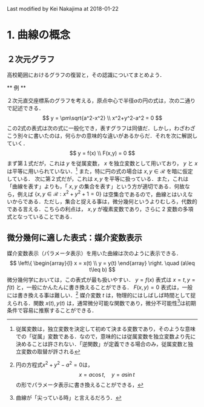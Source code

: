 Last modified by Kei Nakajima at 2018-01-22

# 1. 曲線の概念

## ２次元グラフ

高校範囲におけるグラフの復習と，その認識についてまとめよう．

** 例 **

２次元直交座標系のグラフを考える，原点中心で半径$a$の円の式は，次の二通りで記述できる．
$$
y = \pm\sqrt{a^2-x^2} \\
x^2+y^2-a^2 = 0
$$
この$2$式の表式は次の式に一般化でき，表すグラフは同値だ．しかし，わざわざこう別々に書いたのは，何らかの意味的な違いがあるからだ．それを次に解説していく．
$$
y = f(x) \\
F(x,y) = 0
$$
まず第１式だが，これは $y$ を従属変数， $x$ を独立変数として用いており， $y$ と $x$ は平等に用いられていない．[^1]
また，特に円の式の場合は $x,y\in \mathcal{R}$ を暗に仮定している． 
次に第２式だが，これは $x,y$ を平等に扱っている．また，これは「曲線を表す」よりも，「 $x,y$ の集合を表す」という方が適切である．何故なら，例えば $\{x,y\in \mathcal{R}:x^2+y^2+1=0\}$ は空集合であるので，曲線とはいえないからである．ただし，集合と捉える事は，微分幾何というよりむしろ，代数的である言える．こちらの利点は， $x,y$ が複素変数であり，さらに $2$ 変数の多項式となっていることである．

[^1]: 従属変数は，独立変数を決定して初めて決まる変数であり，そのような意味での「従属」変数である．なので，意味的には従属変数を独立変数より先に決めることは許されない．「逆関数」が定義できる場合のみ，従属変数と独立変数の取替が許される

## 微分幾何に適した表式：媒介変数表示

媒介変数表示（パラメータ表示）を用いた曲線は次のように表示できる．
$$
\left\{
	\begin{array}{l}
	x = x(t) \\
	y = y(t)
	\end{array}
\right.
\quad (a\leq t\leq b)
$$
微分幾何学においては，この表式が最も扱いやすい． $y=f(x)$ 表式は $x=t,y=f(t)$ と，一般にかんたんに書き換えることができる． $F(x,y)=0$ 表式は，一般には書き換える事は難しい．[^2] 媒介変数 $t$ は，物理的にはしばしば時間として捉えられる．関数 $x(t),y(t)$ は，通常微分可能な関数であり，微分不可能性[^3]は初期条件で容易に推察することができる．

[^2]: 円の方程式$x^2+y^2-a^2=0$は，
$$
x=a\cos t,\quad y=a\sin t
$$
の形でパラメータ表示に書き換えることができる，

[^3]: 曲線が「尖っている時」と言えるだろう．

